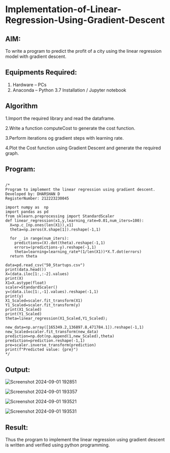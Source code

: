 # Implementation-of-Linear-Regression-Using-Gradient-Descent

## AIM:
To write a program to predict the profit of a city using the linear regression model with gradient descent.

## Equipments Required:
1. Hardware – PCs
2. Anaconda – Python 3.7 Installation / Jupyter notebook

## Algorithm
1.Import the required library and read the dataframe.

2.Write a function computeCost to generate the cost function.

3.Perform iterations og gradient steps with learning rate.

4.Plot the Cost function using Gradient Descent and generate the required graph. 

## Program:

```

/*
Program to implement the linear regression using gradient descent.
Developed by: DHARSHAN D
RegisterNumber: 212223230045

import numpy as  np
import pandas as pd
from sklearn.preprocessing import StandardScaler
def linear_regression(x1,y,learning_rate=0.01,num_iters=100):
  X=np.c_[np.ones(len(X1)),x1]
  theta=np.zeros(X.shape[1]).reshape(-1,1)

  for _ in range(num_iters):
    predictions=(X).dot(theta).reshape(-1,1)
    errors=(predictions-y).reshape(-1,1)        
    theta=learning=learning_rate*(1/len(X1))*X.T.dot(errors)
  return theta

data=pd.read_csv("50_Startups.csv")
print(data.head())
X=(data.iloc[1:,:-2].values)
print(X)
X1=X.astype(float)
scaler=StandardScaler()
y=(data.iloc[1:,-1].values).reshape(-1,1)
print(y)
X1_Scaled=scaler.fit_transform(X1)
Y1_Scaled=scaler.fit_transform(y)
print(X1_Scaled)
print(Y1_Scaled)
theta=linear_regression(X1_Scaled,Y1_Scaled);

new_data=np.array([165349.2,136897.8,471784.1]).reshape(-1,1)
new_Scaled=scaler.fit_transform(new_data)
prediction=np.dot(np.append(1,new_Scaled),theta)
prediction=prediction.reshape(-1,1)
pre=scaler.inverse_transform(prediction)
print(f"Predicted value: {pre}")
*/
```

## Output:
![Screenshot 2024-09-01 192851](https://github.com/user-attachments/assets/b143a0d8-310d-4f84-841d-d41c8edafcdd)

![Screenshot 2024-09-01 193357](https://github.com/user-attachments/assets/7eb74198-63c9-4c90-b102-0af96a624af2)



![Screenshot 2024-09-01 193521](https://github.com/user-attachments/assets/b44086c3-7b53-4d2f-a336-97d538e5d00e)

![Screenshot 2024-09-01 193531](https://github.com/user-attachments/assets/91797413-6654-4761-8e77-7877f03a1569)

## Result:
Thus the program to implement the linear regression using gradient descent is written and verified using python programming.
